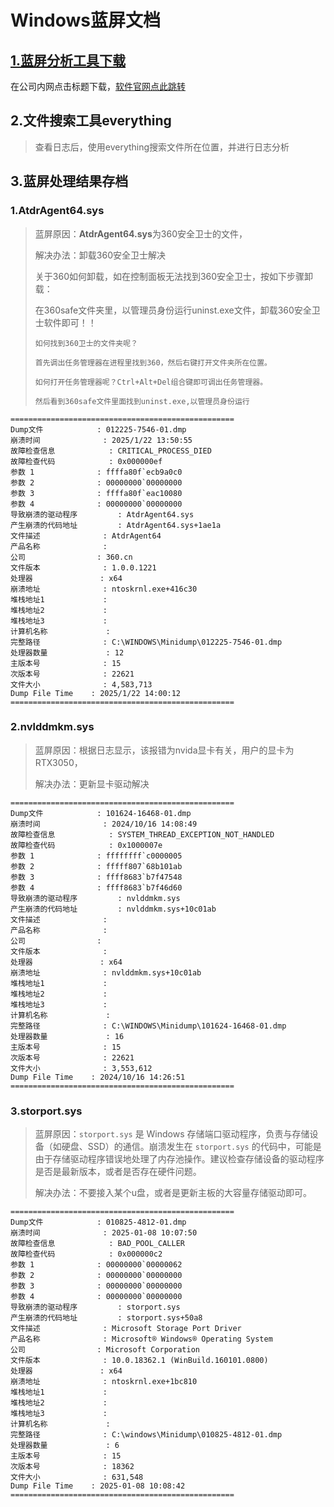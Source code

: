 # Windows蓝屏文档

## [1.蓝屏分析工具下载](http://10.22.51.64/2_Tool/%E8%93%9D%E5%B1%8F%E6%95%85%E9%9A%9C%E5%88%86%E6%9E%90/BlueScreenView_v1.5.5.exe)

在公司内网点击标题下载，[软件官网点此跳转](https://www.nirsoft.net/utils/blue_screen_view.html)

## 2.文件搜索工具everything

> 查看日志后，使用everything搜索文件所在位置，并进行日志分析

## 3.蓝屏处理结果存档

### 1.AtdrAgent64.sys

> 蓝屏原因：**AtdrAgent64.sys**为360安全卫士的文件，
>
> 解决办法：卸载360安全卫士解决
>
> 关于360如何卸载，如在控制面板无法找到360安全卫士，按如下步骤卸载：
>
>
> 在360safe文件夹里，以管理员身份运行uninst.exe文件，卸载360安全卫士软件即可！！
>
> ```
> 如何找到360卫士的文件夹呢？
> 
> 首先调出任务管理器在进程里找到360，然后右键打开文件夹所在位置。
> 
> 如何打开任务管理器呢？Ctrl+Alt+Del组合键即可调出任务管理器。
> 
> 然后看到360safe文件里面找到uninst.exe,以管理员身份运行
> ```

```
==================================================
Dump文件            : 012225-7546-01.dmp
崩溃时间              : 2025/1/22 13:50:55
故障检查信息            : CRITICAL_PROCESS_DIED
故障检查代码            : 0x000000ef
参数 1              : ffffa80f`ecb9a0c0
参数 2              : 00000000`00000000
参数 3              : ffffa80f`eac10080
参数 4              : 00000000`00000000
导致崩溃的驱动程序         : AtdrAgent64.sys
产生崩溃的代码地址         : AtdrAgent64.sys+1ae1a
文件描述              : AtdrAgent64
产品名称              : 
公司                : 360.cn
文件版本              : 1.0.0.1221
处理器               : x64
崩溃地址              : ntoskrnl.exe+416c30
堆栈地址1             : 
堆栈地址2             : 
堆栈地址3             : 
计算机名称             : 
完整路径              : C:\WINDOWS\Minidump\012225-7546-01.dmp
处理器数量             : 12
主版本号              : 15
次版本号              : 22621
文件大小              : 4,583,713
Dump File Time    : 2025/1/22 14:00:12
==================================================
```



### 2.nvlddmkm.sys

>蓝屏原因：根据日志显示，该报错为nvida显卡有关，用户的显卡为RTX3050，
>
>解决办法：更新显卡驱动解决

```
==================================================
Dump文件            : 101624-16468-01.dmp
崩溃时间              : 2024/10/16 14:08:49
故障检查信息            : SYSTEM_THREAD_EXCEPTION_NOT_HANDLED
故障检查代码            : 0x1000007e
参数 1              : ffffffff`c0000005
参数 2              : fffff807`68b101ab
参数 3              : ffff8683`b7f47548
参数 4              : ffff8683`b7f46d60
导致崩溃的驱动程序         : nvlddmkm.sys
产生崩溃的代码地址         : nvlddmkm.sys+10c01ab
文件描述              : 
产品名称              : 
公司                : 
文件版本              : 
处理器               : x64
崩溃地址              : nvlddmkm.sys+10c01ab
堆栈地址1             : 
堆栈地址2             : 
堆栈地址3             : 
计算机名称             : 
完整路径              : C:\WINDOWS\Minidump\101624-16468-01.dmp
处理器数量             : 16
主版本号              : 15
次版本号              : 22621
文件大小              : 3,553,612
Dump File Time    : 2024/10/16 14:26:51
==================================================
```



### 3.storport.sys

>蓝屏原因：`storport.sys` 是 Windows 存储端口驱动程序，负责与存储设备（如硬盘、SSD）的通信。崩溃发生在 `storport.sys` 的代码中，可能是由于存储驱动程序错误地处理了内存池操作。建议检查存储设备的驱动程序是否是最新版本，或者是否存在硬件问题。
>
>解决办法：不要接入某个u盘，或者是更新主板的大容量存储驱动即可。

```
==================================================
Dump文件            : 010825-4812-01.dmp
崩溃时间              : 2025-01-08 10:07:50
故障检查信息            : BAD_POOL_CALLER
故障检查代码            : 0x000000c2
参数 1              : 00000000`00000062
参数 2              : 00000000`00000000
参数 3              : 00000000`00000000
参数 4              : 00000000`00000000
导致崩溃的驱动程序         : storport.sys
产生崩溃的代码地址         : storport.sys+50a8
文件描述              : Microsoft Storage Port Driver
产品名称              : Microsoft® Windows® Operating System
公司                : Microsoft Corporation
文件版本              : 10.0.18362.1 (WinBuild.160101.0800)
处理器               : x64
崩溃地址              : ntoskrnl.exe+1bc810
堆栈地址1             : 
堆栈地址2             : 
堆栈地址3             : 
计算机名称             : 
完整路径              : C:\windows\Minidump\010825-4812-01.dmp
处理器数量             : 6
主版本号              : 15
次版本号              : 18362
文件大小              : 631,548
Dump File Time    : 2025-01-08 10:08:42
==================================================
```

